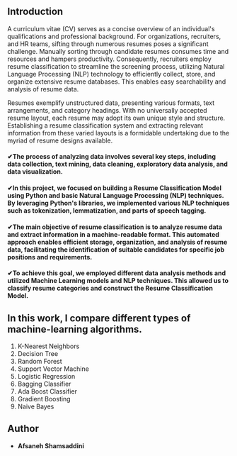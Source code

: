 ## Introduction
A curriculum vitae (CV) serves as a concise overview of an individual's qualifications and professional background. For organizations, recruiters, and HR teams, sifting through numerous resumes poses a significant challenge. Manually sorting through candidate resumes consumes time and resources and hampers productivity. Consequently, recruiters employ resume classification to streamline the screening process, utilizing Natural Language Processing (NLP) technology to efficiently collect, store, and organize extensive resume databases. This enables easy searchability and analysis of resume data.

Resumes exemplify unstructured data, presenting various formats, text arrangements, and category headings. With no universally accepted resume layout, each resume may adopt its own unique style and structure. Establishing a resume classification system and extracting relevant information from these varied layouts is a formidable undertaking due to the myriad of resume designs available.

#### ✔The process of analyzing data involves several key steps, including data collection, text mining, data cleaning, exploratory data analysis, and data visualization.

#### ✔In this project, we focused on building a Resume Classification Model using Python and basic Natural Language Processing (NLP) techniques. By leveraging Python's libraries, we implemented various NLP techniques such as tokenization, lemmatization, and parts of speech tagging.

#### ✔The main objective of resume classification is to analyze resume data and extract information in a machine-readable format. This automated approach enables efficient storage, organization, and analysis of resume data, facilitating the identification of suitable candidates for specific job positions and requirements.

#### ✔To achieve this goal, we employed different data analysis methods and utilized Machine Learning models and NLP techniques. This allowed us to classify resume categories and construct the Resume Classification Model.

## In this work, I compare different types of machine-learning algorithms.
1. K-Nearest Neighbors
2. Decision Tree
3. Random Forest
4. Support Vector Machine
5. Logistic Regression
6. Bagging Classifier
7. Ada Boost Classifier
8. Gradient Boosting
9. Naive Bayes

## Author
* **Afsaneh Shamsaddini**
